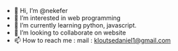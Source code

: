 - 👋 Hi, I’m @nekefer
- 👀 I’m interested in web programming
- 🌱 I’m currently learning python, javascript.
- 💞️ I’m looking to collaborate on website
- 📫 How to reach me :
  mail : kloutsedaniel1@gmail.com
<!---
nekefer/nekefer is a ✨ special ✨ repository because its `README.md` (this file) appears on your GitHub profile.
You can click the Preview link to take a look at your changes.
--->
